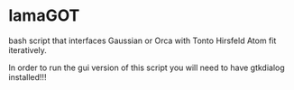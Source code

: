 # lamaGOT
bash script that interfaces Gaussian or Orca with Tonto Hirsfeld Atom fit iteratively.

In order to run the gui version of this script you will need to have gtkdialog installed!!!
